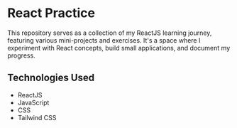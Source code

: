 # React Practice

This repository serves as a collection of my ReactJS learning journey, featuring various mini-projects and exercises. It's a space where I experiment with React concepts, build small applications, and document my progress.

## Technologies Used

- ReactJS
- JavaScript
- CSS
- Tailwind CSS
